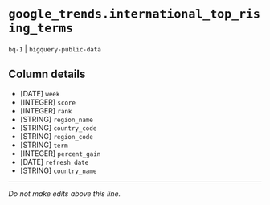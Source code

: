 # `google_trends.international_top_rising_terms`
`bq-1` | `bigquery-public-data`

## Column details
* [DATE]      `week`
* [INTEGER]   `score`
* [INTEGER]   `rank`
* [STRING]    `region_name`
* [STRING]    `country_code`
* [STRING]    `region_code`
* [STRING]    `term`
* [INTEGER]   `percent_gain`
* [DATE]      `refresh_date`
* [STRING]    `country_name`

-------------------------------------------------------------------------------
*Do not make edits above this line.*
